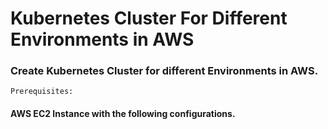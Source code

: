 # Kubernetes Cluster For Different Environments in AWS
<!--- -->

### Create Kubernetes Cluster for different Environments in AWS. 

```
Prerequisites:
```
#### AWS EC2 Instance with the following configurations. 

